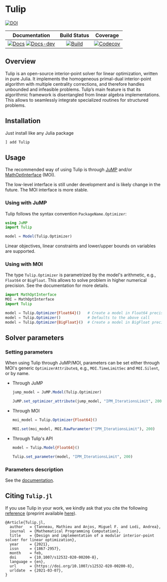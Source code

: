 # Tulip

[![DOI](https://zenodo.org/badge/131298750.svg)](https://zenodo.org/badge/latestdoi/131298750)

 **Documentation** | **Build Status** | **Coverage** |
|:-----------------:|:----------------:|:------------:|
| [![Docs][docs-stable-img]][docs-stable-url] [![Docs-dev][docs-dev-img]][docs-dev-url] | [![Build][build-img]][build-url]  | [![Codecov][codecov-img]][codecov-url] |

[docs-stable-img]: https://img.shields.io/badge/docs-stable-blue.svg
[docs-dev-img]: https://img.shields.io/badge/docs-dev-purple.svg
[docs-stable-url]: https://ds4dm.github.io/Tulip.jl/stable
[docs-dev-url]: https://ds4dm.github.io/Tulip.jl/dev/

[build-img]: https://github.com/ds4dm/Tulip.jl/workflows/CI/badge.svg?branch=master
[build-url]: https://github.com/ds4dm/Tulip.jl/actions?query=workflow%3ACI
[codecov-img]: https://codecov.io/github/ds4dm/Tulip.jl/coverage.svg?branch=master
[codecov-url]: https://codecov.io/github/ds4dm/Tulip.jl?branch=master


## Overview
Tulip is an open-source interior-point solver for linear optimization, written in pure Julia.
It implements the homogeneous primal-dual interior-point algorithm with multiple centrality corrections, and therefore handles unbounded and infeasible problems.
Tulip’s main feature is that its algorithmic framework is disentangled from linear algebra implementations.
This allows to seamlessly integrate specialized routines for structured problems.

## Installation

Just install like any Julia package

```julia
] add Tulip
```

## Usage

The recommended way of using Tulip is through [JuMP](https://github.com/jump-dev/JuMP.jl) and/or [MathOptInterface](https://github.com/jump-dev/MathOptInterface.jl) (MOI).

The low-level interface is still under development and is likely change in the future.
The MOI interface is more stable.

### Using with JuMP
Tulip follows the syntax convention `PackageName.Optimizer`:

```julia
using JuMP
import Tulip

model = Model(Tulip.Optimizer)
```

Linear objectives, linear constraints and lower/upper bounds on variables are supported.

### Using with MOI

The type `Tulip.Optimizer` is parametrized by the model's arithmetic, e.g., `Float64` or `BigFloat`.
This allows to solve problem in higher numerical precision.
See the documentation for more details.

```julia
import MathOptInterface
MOI = MathOptInterface
import Tulip

model = Tulip.Optimizer{Float64}()   # Create a model in Float64 precision
model = Tulip.Optimizer()            # Defaults to the above call
model = Tulip.Optimizer{BigFloat}()  # Create a model in BigFloat precision
```

## Solver parameters

### Setting parameters

When using Tulip through JuMP/MOI, parameters can be set either through MOI's generic `OptimizerAttribute`s, e.g., `MOI.TimeLimitSec` and `MOI.Silent`, or by name.

* Through JuMP
    ```julia
    jump_model = JuMP.Model(Tulip.Optimizer)

    JuMP.set_optimizer_attribute(jump_model, "IPM_IterationsLimit", 200)
    ```

* Through MOI
    ```julia
    moi_model = Tulip.Optimizer{Float64}()

    MOI.set(moi_model, MOI.RawParameter("IPM_IterationsLimit"), 200)
    ```

* Through Tulip's API
    ```julia
    model = Tulip.Model{Float64}()

    Tulip.set_parameter(model, "IPM_IterationsLimit", 200)
    ```

### Parameters description

See the [documentation](https://ds4dm.github.io/Tulip.jl/stable/reference/options/).

## Citing `Tulip.jl`

If you use Tulip in your work, we kindly ask that you cite the following [reference](https://doi.org/10.1007/s12532-020-00200-8) (preprint available [here](https://arxiv.org/abs/2006.08814)).

```
@Article{Tulip.jl,
  author   = {Tanneau, Mathieu and Anjos, Miguel F. and Lodi, Andrea},
  journal  = {Mathematical Programming Computation},
  title    = {Design and implementation of a modular interior-point solver for linear optimization},
  year     = {2021},
  issn     = {1867-2957},
  month    = feb,
  doi      = {10.1007/s12532-020-00200-8},
  language = {en},
  url      = {https://doi.org/10.1007/s12532-020-00200-8},
  urldate  = {2021-03-07},
}
```
